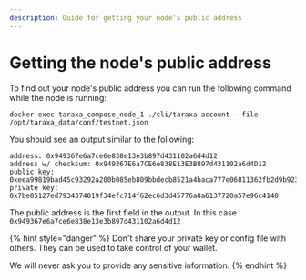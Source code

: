 ```yaml
---
description: Guide for getting your node's public address
---
```


# Getting the node's public address

To find out your node's public address you can run the following command while the node is running:

```text
docker exec taraxa_compose_node_1 ./cli/taraxa account --file /opt/taraxa_data/conf/testnet.json
```

You should see an output similar to the following:

```text
address: 0x949367e6a7ce6e838e13e3b897d431102a6d4d12
address w/ checksum: 0x949367E6a7CE6e838E13E3B897d431102a6d4D12
public key: 0xeea99819bad45c93292a200b085eb809bbdecb8521a4baca777e06811362fb2d9b92334db0793b473cfd5ccd1cbaa8a5fffea6f09baf308629866f6828677d91
private key: 0x7be85127ed7934374019f34efc714f62ec6d3d45776a8a6137720a57e96c4140
```

The public address is the first field in the output. In this case `0x949367e6a7ce6e838e13e3b897d431102a6d4d12`

{% hint style="danger" %}
Don't share your private key or config file with others. They can be used to take control of your wallet.

We will never ask you to provide any sensitive information.
{% endhint %}

